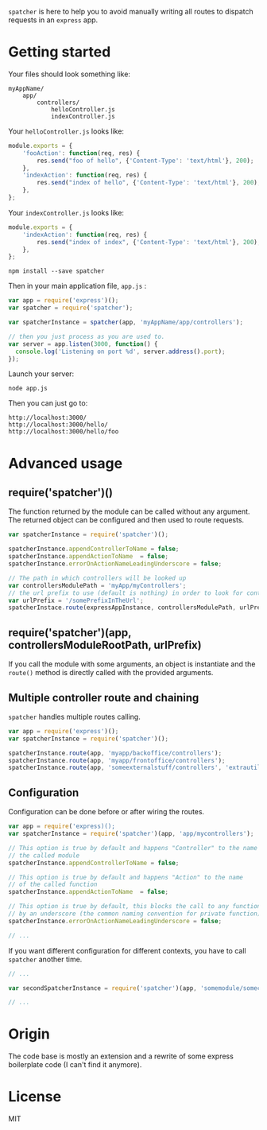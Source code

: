 `spatcher` is here to help you to avoid manually writing all routes to dispatch requests in an `express` app.

Getting started
===

Your files should look something like:

```
myAppName/
	app/
		controllers/
			helloController.js
			indexController.js
```

Your `helloController.js` looks like:

```javascript
module.exports = {
	'fooAction': function(req, res) {
		res.send("foo of hello", {'Content-Type': 'text/html'}, 200);
	},
	'indexAction': function(req, res) {
		res.send("index of hello", {'Content-Type': 'text/html'}, 200);
	},
};
```

Your `indexController.js` looks like:

```javascript
module.exports = {
	'indexAction': function(req, res) {
		res.send("index of index", {'Content-Type': 'text/html'}, 200);
	},
};
```

```
npm install --save spatcher
```

Then in your main application file, `app.js` :

```javascript
var app = require('express')();
var spatcher = require('spatcher');

var spatcherInstance = spatcher(app, 'myAppName/app/controllers');

// then you just process as you are used to.
var server = app.listen(3000, function() {
  console.log('Listening on port %d', server.address().port);
});
```

Launch your server:

```
node app.js
```

Then you can just go to:

```
http://localhost:3000/
http://localhost:3000/hello/
http://localhost:3000/hello/foo
```

Advanced usage
===

require('spatcher')()
---

The function returned by the module can be called without any argument. The returned object can be configured and then used to route requests.

```javascript
var spatcherInstance = require('spatcher')();

spatcherInstance.appendControllerToName = false; 
spatcherInstance.appendActionToName  = false;
spatcherInstance.errorOnActionNameLeadingUnderscore = false;

// The path in which controllers will be looked up
var controllersModulePath = 'myApp/myControllers';
// the url prefix to use (default is nothing) in order to look for controllers
var urlPrefix = '/somePrefixInTheUrl';
spatcherInstace.route(expressAppInstance, controllersModulePath, urlPrefix);
```

require('spatcher')(app, controllersModuleRootPath, urlPrefix)
---

If you call the module with some arguments, an object is instantiate and the `route()` method is directly called with the provided arguments.

Multiple controller route and chaining
---

`spatcher` handles multiple routes calling.

```javascript
var app = require('express')();
var spatcherInstance = require('spatcher')();

spatcherInstance.route(app, 'myapp/backoffice/controllers');
spatcherInstance.route(app, 'myapp/frontoffice/controllers');
spatcherInstance.route(app, 'someexternalstuff/controllers', 'extrautil');
```

Configuration
---

Configuration can be done before or after wiring the routes. 

```javascript
var app = require('express)();
var spatcherInstance = require('spatcher')(app, 'app/mycontrollers');

// This option is true by default and happens "Controller" to the name of
// the called module
spatcherInstance.appendControllerToName = false; 

// This option is true by default and happens "Action" to the name
// of the called function
spatcherInstance.appendActionToName  = false;

// This option is true by default, this blocks the call to any function prefixed
// by an underscore (the common naming convention for private function)
spatcherInstance.errorOnActionNameLeadingUnderscore = false;

// ...
```

If you want different configuration for different contexts, you have to call `spatcher` another time.

```javascript
// ...

var secondSpatcherInstance = require('spatcher')(app, 'somemodule/somecontrollersrootpath');

// ...
```

Origin
===

The code base is mostly an extension and a rewrite of some express boilerplate code (I can't find it anymore).

License
===

MIT